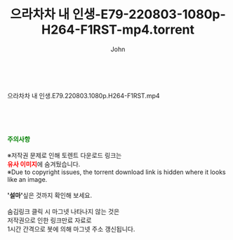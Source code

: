 ﻿---
layout: post
title:  "으라차차 내 인생-E79-220803-1080p-H264-F1RST-mp4.torrent"
author: John
categories: [ 드라마 ]
tags: [  ]
image:  
description: "으라차차 내 인생-E79-220803-1080p-H264-F1RST-mp4 torrent 정보 공유"
toc: true
toc_sticky: true
---

<br>
<div class="view-img">
<a class="view_image" href="https://torrentmobile59.com/bbs/view_image.php?fn=%2Fdata%2Ffile%2Fdrama%2F3735182707_Jq9tYwj7_341c3ea981d8fd61437a94d4ffb00835ee84c297.jpg" target="_blank"><img alt="" class="img-tag" content="https://torrentmobile59.com/data/file/drama/3735182707_Jq9tYwj7_341c3ea981d8fd61437a94d4ffb00835ee84c297.jpg" itemprop="image" src="https://torrentmobile59.com/data/file/drama/thumb-3735182707_Jq9tYwj7_341c3ea981d8fd61437a94d4ffb00835ee84c297_835x2212.jpg"/></a></div><div class="view-content" itemprop="description">
<p>으라차차 내 인생.E79.220803.1080p.H264-F1RST.mp4<br/></p> </div>
    
<br><br><br>
<p data-ke-size="size16"><b><span style="color: green;">주의사항</span></b><br /><br />※저작권 문제로 인해 토렌트 다운로드 링크는<br /><b><span style="color: red;">유사 이미지</span></b>에 숨겨뒀습니다.<br />※Due to copyright issues, the torrent download link is hidden where it looks like an image.<br /><br /><b>'설마'</b>싶은 것까지 확인해 보세요.<br /><br />숨김링크 클릭 시 마그넷 나타나지 않는 것은<br />저작권으로 인한 링크만료 자료로<br />1시간 간격으로 봇에 의해 마그넷 주소 갱신됩니다.</p>
